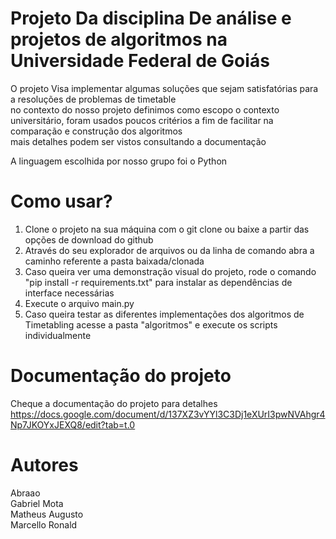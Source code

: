 # Projeto Da disciplina De análise e projetos de algoritmos na Universidade Federal de Goiás
O projeto Visa implementar algumas soluções que sejam satisfatórias para a resoluções de problemas de timetable  
no contexto do nosso projeto definimos como escopo o contexto universitário, foram usados poucos critérios a fim de facilitar na comparação e construção dos algoritmos  
mais detalhes podem ser vistos consultando a documentação

A linguagem escolhida por nosso grupo foi o Python

# Como usar?
1. Clone o projeto na sua máquina com o git clone ou baixe a partir das opções de download do github
2. Através do seu explorador de arquivos ou da linha de comando abra a caminho referente a pasta baixada/clonada
3. Caso queira ver uma demonstração visual do projeto, rode o comando "pip install -r requirements.txt" para instalar as dependências de interface necessárias
5. Execute o arquivo main.py
6. Caso queira testar as diferentes implementações dos algoritmos de Timetabling acesse a pasta "algoritmos" e execute os scripts individualmente

# Documentação do projeto
Cheque a documentação do projeto para detalhes
https://docs.google.com/document/d/137XZ3vYYl3C3Dj1eXUrI3pwNVAhgr4Np7JKOYxJEXQ8/edit?tab=t.0

# Autores  
Abraao  
Gabriel Mota  
Matheus Augusto  
Marcello Ronald  
